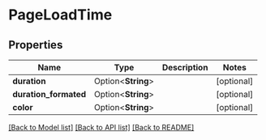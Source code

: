 # PageLoadTime

## Properties

Name | Type | Description | Notes
------------ | ------------- | ------------- | -------------
**duration** | Option<**String**> |  | [optional]
**duration_formated** | Option<**String**> |  | [optional]
**color** | Option<**String**> |  | [optional]

[[Back to Model list]](../README.md#documentation-for-models) [[Back to API list]](../README.md#documentation-for-api-endpoints) [[Back to README]](../README.md)


